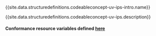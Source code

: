 {{site.data.structuredefinitions.codeableconcept-uv-ips-intro.name}}

{{site.data.structuredefinitions.codeableconcept-uv-ips.description}}

#### Conformance resource variables defined [here](http://wiki.hl7.org/index.php?title=IG_Publisher_Documentation#Jekyll)
